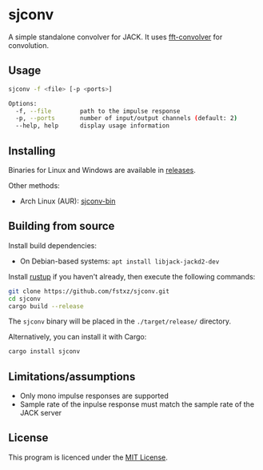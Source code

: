 # sjconv

A simple standalone convolver for JACK. It uses [fft-convolver](https://github.com/neodsp/fft-convolver) for convolution.

## Usage
```sh
sjconv -f <file> [-p <ports>]

Options:
  -f, --file        path to the impulse response
  -p, --ports       number of input/output channels (default: 2)
  --help, help      display usage information
```

## Installing

Binaries for Linux and Windows are available in [releases](https://github.com/fstxz/sjconv/releases).

Other methods:
- Arch Linux (AUR): [sjconv-bin](https://aur.archlinux.org/packages/sjconv-bin)

## Building from source

Install build dependencies:
- On Debian-based systems: `apt install libjack-jackd2-dev`

Install [rustup](https://rustup.rs/) if you haven't already, then execute the following commands:

```sh
git clone https://github.com/fstxz/sjconv.git
cd sjconv
cargo build --release
```

The `sjconv` binary will be placed in the `./target/release/` directory.

Alternatively, you can install it with Cargo:

```sh
cargo install sjconv
```

## Limitations/assumptions

* Only mono impulse responses are supported
* Sample rate of the inpulse response must match the sample rate of the JACK server

## License

This program is licenced under the [MIT License](https://github.com/fstxz/sjconv/blob/master/LICENSE.txt).
